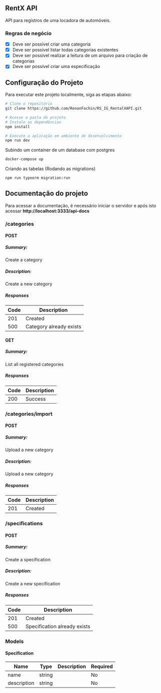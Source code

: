 ## RentX API
API para registros de uma locadora de automóveis.


### Regras de negócio
- [x] Deve ser possível criar uma categoria
- [x] Deve ser possível listar todas categorias existentes
- [x] Deve ser possível realizar a leitura de um arquivo para criação de categorias
- [x] Deve ser possível criar uma especificação

## Configuração do Projeto

Para executar este projeto localmente, siga as etapas abaixo:

```bash
# Clone o repositório
git clone https://github.com/RenanFachin/RS_IG_RentalXAPI.git

# Acesse a pasta do projeto
# Instale as dependências
npm install

# Execute a aplicação em ambiente de desenvolvimento
npm run dev
```

Subindo um container de um database com postgres
```bash
docker-compose up
```

Criando as tabelas (Rodando as migrations)
```bash
npm run typeorm migration:run
```

## Documentação do projeto

Para acessar a documentação, é necessário iniciar o servidor e após isto acessar **http://localhost:3333/api-docs**

### /categories

#### POST
##### Summary:

Create a category

##### Description:

Create a new category

##### Responses

| Code | Description |
| ---- | ----------- |
| 201 | Created |
| 500 | Category already exists |

#### GET
##### Summary:

List all registered categories

##### Responses

| Code | Description |
| ---- | ----------- |
| 200 | Success |

### /categories/import

#### POST
##### Summary:

Upload a new category

##### Description:

Upload a new category

##### Responses

| Code | Description |
| ---- | ----------- |
| 201 | Created |

### /specifications

#### POST
##### Summary:

Create a specification

##### Description:

Create a new specification

##### Responses

| Code | Description |
| ---- | ----------- |
| 201 | Created |
| 500 | Specification already exists |

### Models


#### Specification

| Name | Type | Description | Required |
| ---- | ---- | ----------- | -------- |
| name | string |  | No |
| description | string |  | No |


<!-- Libs utilizadas -->
<!-- https://www.npmjs.com/package/tsx -->
<!-- https://www.npmjs.com/package/uuid -->
<!-- https://www.npmjs.com/package/typescript -->
<!-- https://www.npmjs.com/package/multer --> 
<!-- https://www.npmjs.com/package/csv-parse -->
<!-- https://www.npmjs.com/package/swagger-ui-express -->
<!-- https://typeorm.io/ -->
<!-- https://www.npmjs.com/package/tsyringe -->
<!-- https://www.npmjs.com/package/bcrypt -->
<!-- https://www.npmjs.com/package/jsonwebtoken -->
<!-- https://www.npmjs.com/package/express-async-errors -->